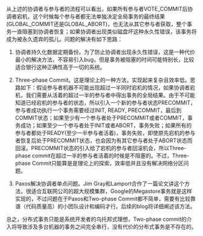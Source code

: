 从上述的协调者与参与者的流程可以看出，如果所有参与者VOTE_COMMIT后协调者宕机，这个时候每个参与者都无法单独决定全局事务的最终结果(GLOBAL_COMMIT还是GLOBAL_ABORT)，也无法从其它参与者获取，整个事务一直阻塞到协调者恢复；如果协调者出现类似磁盘坏这种永久性错误，该事务将成为被永久遗弃的孤儿。问题的解决有如下思路：

1. 协调者持久化数据定期备份。为了防止协调者出现永久性错误，这是一种代价最小的解决方法，不容易引入bug，但是事务被阻塞的时间可能特别长，比较适合银行这种正确性高于一切的系统。

2. Three-phase Commit。这是理论上的一种方法，实现起来复杂且效率低。思路如下：假设参与者机器不可能出现超过一半同时宕机的情况，如果协调者宕机，我们需要从活着的超过一半的参与者中得出事务的全局结果。由于不可能知道已经宕机的参与者的状态，所以引入一个新的参与者状态PRECOMMIT，参与者成功执行一个事务需要经过INIT, READY, PRECOMMIT，最后到COMMIT状态；如果至少有一个参与者处于PRECOMMIT或者COMMIT，事务成功；如果至少一个参与者处于INIT或者ABORT，事务失败；如果所有的参与者都处于READY(至少一半参与者活着)，事务失败，即使原先宕机的参与者恢复后处于PRECOMMIT状态，也会因为有其它参与者处于ABORT状态而回滚。PRECOMMIT状态的引入给了宕机的参与者回滚机会，所以Three-phase commit在超过一半的参与者活着的时候是不阻塞的。不过，Three-phase Commit只能算是是理论上的探索，效率低并且没有解决网络分区问题。

3. Paxos解决协调者单点问题。Jim Gray和Lamport合作了一篇论文讲这个方法，很适合互联网公司的超大规模集群，Google的Megastore事务就是这样实现的，不过问题在于Paxos和Two-phase Commit都不简单，需要有比较靠谱（代码质量高）的小团队设计和编码才行。后续的blog将详细阐述该方法。

总之，分布式事务只能是系统开发者的乌托邦式理想，Two-phase commit的介入将导致涉及多台机器的事务之间完全串行，没有代价的分布式事务是不存在的。
